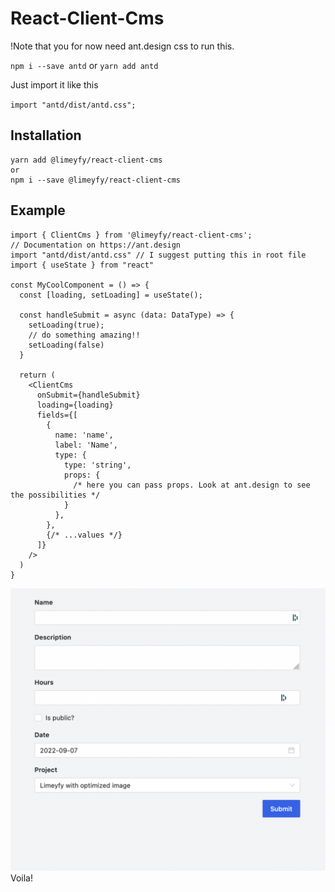 # React-Client-Cms

!Note that you for now need ant.design css to run this.

`npm i --save antd` or `yarn add antd`

Just import it like this

`import "antd/dist/antd.css";` 


## Installation

```
yarn add @limeyfy/react-client-cms
or
npm i --save @limeyfy/react-client-cms
```

## Example
```tsx
import { ClientCms } from '@limeyfy/react-client-cms';
// Documentation on https://ant.design
import "antd/dist/antd.css" // I suggest putting this in root file
import { useState } from "react"

const MyCoolComponent = () => {
  const [loading, setLoading] = useState();

  const handleSubmit = async (data: DataType) => {
    setLoading(true);
    // do something amazing!!
    setLoading(false)
  }

  return (
    <ClientCms
      onSubmit={handleSubmit}
      loading={loading}
      fields={[
        {
          name: 'name', 
          label: 'Name', 
          type: {
            type: 'string',
            props: {
              /* here you can pass props. Look at ant.design to see the possibilities */ 
            }
          },
        },
        {/* ...values */}
      ]}
    />
  )
}

```

![Example of code](/docs/imgs/Example.png)
Voila!